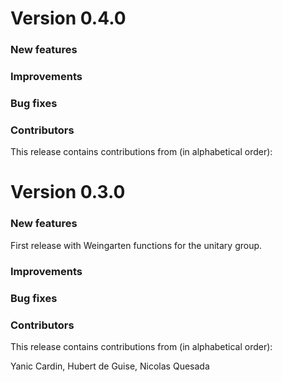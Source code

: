 # Version 0.4.0

### New features

### Improvements

### Bug fixes

### Contributors

This release contains contributions from (in alphabetical order):


# Version 0.3.0

### New features

First release with Weingarten functions for the unitary group.

### Improvements

### Bug fixes

### Contributors

This release contains contributions from (in alphabetical order):

Yanic Cardin, Hubert de Guise, Nicolas Quesada
